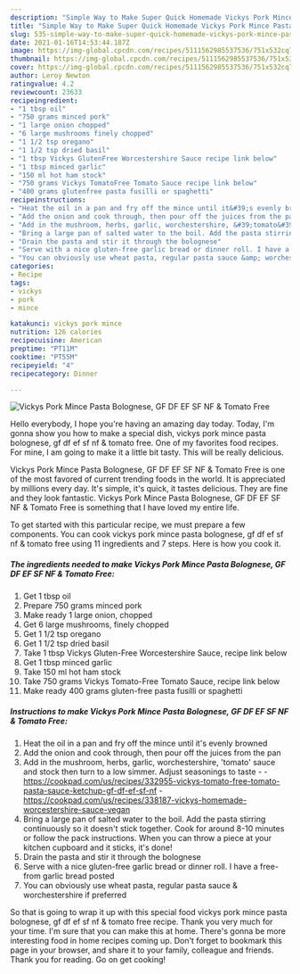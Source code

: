 ```yaml
---
description: "Simple Way to Make Super Quick Homemade Vickys Pork Mince Pasta Bolognese, GF DF EF SF NF &amp;amp; Tomato Free"
title: "Simple Way to Make Super Quick Homemade Vickys Pork Mince Pasta Bolognese, GF DF EF SF NF &amp;amp; Tomato Free"
slug: 535-simple-way-to-make-super-quick-homemade-vickys-pork-mince-pasta-bolognese-gf-df-ef-sf-nf-and-amp-tomato-free
date: 2021-01-16T14:53:44.187Z
image: https://img-global.cpcdn.com/recipes/5111562985537536/751x532cq70/vickys-pork-mince-pasta-bolognese-gf-df-ef-sf-nf-tomato-free-recipe-main-photo.jpg
thumbnail: https://img-global.cpcdn.com/recipes/5111562985537536/751x532cq70/vickys-pork-mince-pasta-bolognese-gf-df-ef-sf-nf-tomato-free-recipe-main-photo.jpg
cover: https://img-global.cpcdn.com/recipes/5111562985537536/751x532cq70/vickys-pork-mince-pasta-bolognese-gf-df-ef-sf-nf-tomato-free-recipe-main-photo.jpg
author: Leroy Newton
ratingvalue: 4.2
reviewcount: 23633
recipeingredient:
- "1 tbsp oil"
- "750 grams minced pork"
- "1 large onion chopped"
- "6 large mushrooms finely chopped"
- "1 1/2 tsp oregano"
- "1 1/2 tsp dried basil"
- "1 tbsp Vickys GlutenFree Worcestershire Sauce recipe link below"
- "1 tbsp minced garlic"
- "150 ml hot ham stock"
- "750 grams Vickys TomatoFree Tomato Sauce recipe link below"
- "400 grams glutenfree pasta fusilli or spaghetti"
recipeinstructions:
- "Heat the oil in a pan and fry off the mince until it&#39;s evenly browned"
- "Add the onion and cook through, then pour off the juices from the pan"
- "Add in the mushroom, herbs, garlic, worchestershire, &#39;tomato&#39; sauce and stock then turn to a low simmer. Adjust seasonings to taste  https://cookpad.com/us/recipes/332955-vickys-tomato-free-tomato-pasta-sauce-ketchup-gf-df-ef-sf-nf https://cookpad.com/us/recipes/338187-vickys-homemade-worcestershire-sauce-vegan"
- "Bring a large pan of salted water to the boil. Add the pasta stirring continuously so it doesn&#39;t stick together. Cook for around 8-10 minutes or follow the pack instructions. When you can throw a piece at your kitchen cupboard and it sticks, it&#39;s done!"
- "Drain the pasta and stir it through the bolognese"
- "Serve with a nice gluten-free garlic bread or dinner roll. I have a free-from garlic bread posted"
- "You can obviously use wheat pasta, regular pasta sauce &amp; worchestershire if preferred"
categories:
- Recipe
tags:
- vickys
- pork
- mince

katakunci: vickys pork mince 
nutrition: 126 calories
recipecuisine: American
preptime: "PT11M"
cooktime: "PT55M"
recipeyield: "4"
recipecategory: Dinner

---
```



![Vickys Pork Mince Pasta Bolognese, GF DF EF SF NF &amp; Tomato Free](https://img-global.cpcdn.com/recipes/5111562985537536/751x532cq70/vickys-pork-mince-pasta-bolognese-gf-df-ef-sf-nf-tomato-free-recipe-main-photo.jpg)

Hello everybody, I hope you're having an amazing day today. Today, I'm gonna show you how to make a special dish, vickys pork mince pasta bolognese, gf df ef sf nf &amp; tomato free. One of my favorites food recipes. For mine, I am going to make it a little bit tasty. This will be really delicious.



Vickys Pork Mince Pasta Bolognese, GF DF EF SF NF &amp; Tomato Free is one of the most favored of current trending foods in the world. It is appreciated by millions every day. It's simple, it's quick, it tastes delicious. They are fine and they look fantastic. Vickys Pork Mince Pasta Bolognese, GF DF EF SF NF &amp; Tomato Free is something that I have loved my entire life.


To get started with this particular recipe, we must prepare a few components. You can cook vickys pork mince pasta bolognese, gf df ef sf nf &amp; tomato free using 11 ingredients and 7 steps. Here is how you cook it.

<!--inarticleads1-->

##### The ingredients needed to make Vickys Pork Mince Pasta Bolognese, GF DF EF SF NF &amp; Tomato Free:

1. Get 1 tbsp oil
1. Prepare 750 grams minced pork
1. Make ready 1 large onion, chopped
1. Get 6 large mushrooms, finely chopped
1. Get 1 1/2 tsp oregano
1. Get 1 1/2 tsp dried basil
1. Take 1 tbsp Vickys Gluten-Free Worcestershire Sauce, recipe link below
1. Get 1 tbsp minced garlic
1. Take 150 ml hot ham stock
1. Take 750 grams Vickys Tomato-Free Tomato Sauce, recipe link below
1. Make ready 400 grams gluten-free pasta fusilli or spaghetti




<!--inarticleads2-->

##### Instructions to make Vickys Pork Mince Pasta Bolognese, GF DF EF SF NF &amp; Tomato Free:

1. Heat the oil in a pan and fry off the mince until it&#39;s evenly browned
1. Add the onion and cook through, then pour off the juices from the pan
1. Add in the mushroom, herbs, garlic, worchestershire, &#39;tomato&#39; sauce and stock then turn to a low simmer. Adjust seasonings to taste -  - https://cookpad.com/us/recipes/332955-vickys-tomato-free-tomato-pasta-sauce-ketchup-gf-df-ef-sf-nf - https://cookpad.com/us/recipes/338187-vickys-homemade-worcestershire-sauce-vegan
1. Bring a large pan of salted water to the boil. Add the pasta stirring continuously so it doesn&#39;t stick together. Cook for around 8-10 minutes or follow the pack instructions. When you can throw a piece at your kitchen cupboard and it sticks, it&#39;s done!
1. Drain the pasta and stir it through the bolognese
1. Serve with a nice gluten-free garlic bread or dinner roll. I have a free-from garlic bread posted
1. You can obviously use wheat pasta, regular pasta sauce &amp; worchestershire if preferred




So that is going to wrap it up with this special food vickys pork mince pasta bolognese, gf df ef sf nf &amp; tomato free recipe. Thank you very much for your time. I'm sure that you can make this at home. There's gonna be more interesting food in home recipes coming up. Don't forget to bookmark this page in your browser, and share it to your family, colleague and friends. Thank you for reading. Go on get cooking!
